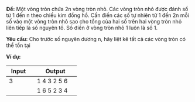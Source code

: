 **Đề:** Một vòng tròn chứa 2n vòng tròn nhỏ. Các vòng tròn nhỏ được đánh số từ 1 đến n theo chiều kim đồng hồ. Cần điền các số tự nhiên từ 1 đến 2n mỗi số vào một vòng tròn nhỏ sao cho tổng của hai số trên hai vòng tròn nhỏ liên tiếp là số nguyên tố. Số điền ở vòng tròn nhỏ 1 luôn là số 1.

**Yêu cầu:** Cho trước số nguyên dương n, hãy liệt kê tất cả các vòng tròn có thể tồn tại 

**Ví dụ:**

| Input         | Output        |
|---------------|---------------|
| 3             |1 4 3 2 5 6    |
|               |1 6 5 2 3 4    |
